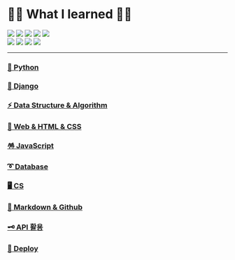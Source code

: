# 👩‍💻 What I learned 📒🚩


<img src="https://img.shields.io/badge/GitHub-181717?style=for-the-badge&logo=GitHub&logoColor=white"/> <img src="https://img.shields.io/badge/Markdown-000000?style=for-the-badge&logo=Markdown&logoColor=white"/> <img src="https://img.shields.io/badge/PYTHON-3776AB?style=for-the-badge&logo=Python&logoColor=white"/> <img src="https://img.shields.io/badge/SQLite-003B57?style=for-the-badge&logo=SQLite&logoColor=white"/> <img src="https://img.shields.io/badge/MySQL-4479A1?style=for-the-badge&logo=MySQL&logoColor=white"/><br><img src="https://img.shields.io/badge/HTML-E34F26?style=for-the-badge&logo=HTML5&logoColor=white"/> <img src="https://img.shields.io/badge/CSS-1572B6?style=for-the-badge&logo=CSS3&logoColor=white"/> <img src="https://img.shields.io/badge/JAVASCRIPT-F7DF1E?style=for-the-badge&logo=Javascript&logoColor=white"/> <img src="https://img.shields.io/badge/DJANGO-092E20?style=for-the-badge&logo=django&logoColor=white">
<hr>


### [🌱 Python](Python/README.md)

### [🌳 Django](Django/README.md)

### [⚡ Data Structure & Algorithm](Algorithm/README.md)

### [🌈 Web & HTML & CSS](Web_front/README.md)

### [🪅 JavaScript](JavaScript/README.md)

### [➰ Database](Database/README.md)

### [🖥️ CS](CS/README.md)

### [🎈 Markdown & Github](Git/README.md)

### [🗝️ API 활용](API.md)

### [🚀 Deploy](Deploy/README.md)